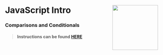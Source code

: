 # JavaScript Intro <img align="right" src="https://github.com/Learning-Fuze/prototypes_C7/blob/assets/assets/images/logos/LF_LOGO.png?raw=true" width="150">
### Comparisons and Conditionals 

>#### Instructions can be found <a href="http://learning-fuze.github.io/prototypes_C7/#/JS-Comparisons-Conditionals" target="_blank">HERE</a>